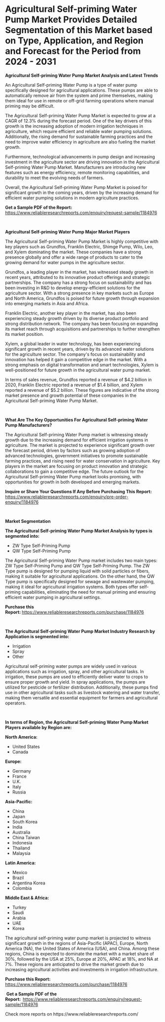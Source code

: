 <p><h1>Agricultural Self-priming Water Pump Market Provides Detailed Segmentation of this Market based on Type, Application, and Region and Forecast for the Period from 2024 - 2031</h1></p><p><strong>Agricultural Self-priming Water Pump Market Analysis and Latest Trends</strong></p>
<p><p>An Agricultural Self-priming Water Pump is a type of water pump specifically designed for agricultural applications. These pumps are able to automatically remove air from the system and prime themselves, making them ideal for use in remote or off-grid farming operations where manual priming may be difficult.</p><p>The Agricultural Self-priming Water Pump Market is expected to grow at a CAGR of 12.3% during the forecast period. One of the key drivers of this growth is the increasing adoption of modern irrigation techniques in agriculture, which require efficient and reliable water pumping solutions. Additionally, the rising demand for sustainable farming practices and the need to improve water efficiency in agriculture are also fueling the market growth.</p><p>Furthermore, technological advancements in pump design and increasing investment in the agriculture sector are driving innovation in the Agricultural Self-priming Water Pump Market. Manufacturers are introducing new features such as energy efficiency, remote monitoring capabilities, and durability to meet the evolving needs of farmers.</p><p>Overall, the Agricultural Self-priming Water Pump Market is poised for significant growth in the coming years, driven by the increasing demand for efficient water pumping solutions in modern agriculture practices.</p></p>
<p><strong>Get a Sample PDF of the Report:&nbsp;</strong> <a href="https://www.reliableresearchreports.com/enquiry/request-sample/1184976">https://www.reliableresearchreports.com/enquiry/request-sample/1184976</a></p>
<p>&nbsp;</p>
<p><strong>Agricultural Self-priming Water Pump Major Market Players</strong></p>
<p><p>The Agricultural Self-priming Water Pump Market is highly competitive with key players such as Grundfos, Franklin Electric, Shimge Pump, Wilo, Leo, and Xylem dominating the market. These companies have a strong presence globally and offer a wide range of products to cater to the growing demand for water pumps in the agriculture sector.</p><p>Grundfos, a leading player in the market, has witnessed steady growth in recent years, attributed to its innovative product offerings and strategic partnerships. The company has a strong focus on sustainability and has been investing in R&D to develop energy-efficient solutions for the agriculture sector. With a strong presence in key markets such as Europe and North America, Grundfos is poised for future growth through expansion into emerging markets in Asia and Africa.</p><p>Franklin Electric, another key player in the market, has also been experiencing steady growth driven by its diverse product portfolio and strong distribution network. The company has been focusing on expanding its market reach through acquisitions and partnerships to further strengthen its market position.</p><p>Xylem, a global leader in water technology, has been experiencing significant growth in recent years, driven by its advanced water solutions for the agriculture sector. The company's focus on sustainability and innovation has helped it gain a competitive edge in the market. With a strong emphasis on digital transformation and smart technologies, Xylem is well-positioned for future growth in the agricultural water pump market.</p><p>In terms of sales revenue, Grundfos reported a revenue of $4.2 billion in 2020, Franklin Electric reported a revenue of $1.4 billion, and Xylem reported a revenue of $5.2 billion. These figures are indicative of the strong market presence and growth potential of these companies in the Agricultural Self-priming Water Pump Market.</p></p>
<p>&nbsp;</p>
<p><strong>What Are The Key Opportunities For Agricultural Self-priming Water Pump Manufacturers?</strong></p>
<p><p>The Agricultural Self-priming Water Pump market is witnessing steady growth due to the increasing demand for efficient irrigation systems in agriculture. The market is projected to experience significant growth over the forecast period, driven by factors such as growing adoption of advanced technologies, government initiatives to promote sustainable farming practices, and rising need for water conservation in agriculture. Key players in the market are focusing on product innovation and strategic collaborations to gain a competitive edge. The future outlook for the Agricultural Self-priming Water Pump market looks promising, with opportunities for growth in both developed and emerging markets.</p></p>
<p><strong>Inquire or Share Your Questions If Any Before Purchasing This Report:</strong> <a href="https://www.reliableresearchreports.com/enquiry/pre-order-enquiry/1184976">https://www.reliableresearchreports.com/enquiry/pre-order-enquiry/1184976</a></p>
<p>&nbsp;</p>
<p><strong>Market Segmentation</strong></p>
<p><strong>The Agricultural Self-priming Water Pump Market Analysis by types is segmented into:</strong></p>
<p><ul><li>ZW Type Self-Priming Pump</li><li>QW Type Self-Priming Pump</li></ul></p>
<p><p>The Agricultural Self-priming Water Pump market includes two main types: ZW Type Self-Priming Pump and QW Type Self-Priming Pump. The ZW Type pump is designed for pumping liquid with solid particles or fibers, making it suitable for agricultural applications. On the other hand, the QW Type pump is specifically designed for sewage and wastewater pumping, making it ideal for agricultural irrigation systems. Both types offer self-priming capabilities, eliminating the need for manual priming and ensuring efficient water pumping in agricultural settings.</p></p>
<p><strong>Purchase this Report:&nbsp;</strong><a href="https://www.reliableresearchreports.com/purchase/1184976">https://www.reliableresearchreports.com/purchase/1184976</a></p>
<p>&nbsp;</p>
<p><strong>The Agricultural Self-priming Water Pump Market Industry Research by Application is segmented into:</strong></p>
<p><ul><li>Irrigation</li><li>Spray</li><li>Other</li></ul></p>
<p><p>Agricultural self-priming water pumps are widely used in various applications such as irrigation, spray, and other agricultural tasks. In irrigation, these pumps are used to efficiently deliver water to crops to ensure proper growth and yield. In spray applications, the pumps are utilized for pesticide or fertilizer distribution. Additionally, these pumps find use in other agricultural tasks such as livestock watering and water transfer, making them versatile and essential equipment for farmers and agricultural operators.</p></p>
<p>&nbsp;</p>
<p><strong>In terms of Region, the Agricultural Self-priming Water Pump Market Players available by Region are:</strong></p>
<p>
    <p> <strong> North America: </strong>
        <ul>
            <li>United States</li>
            <li>Canada</li>
        </ul>
        </p> 
    <p> <strong> Europe: </strong>
        <ul>
            <li>Germany</li>
            <li>France</li>
            <li>U.K.</li>
            <li>Italy</li>
            <li>Russia</li>
        </ul>
        </p> 
    <p> <strong> Asia-Pacific: </strong>
        <ul>
            <li>China</li>
            <li>Japan</li>
            <li>South Korea</li>
            <li>India</li>
            <li>Australia</li>
            <li>China Taiwan</li>
            <li>Indonesia</li>
            <li>Thailand</li>
            <li>Malaysia</li>
        </ul>
        </p> 
    <p> <strong> Latin America: </strong>
        <ul>
            <li>Mexico</li>
            <li>Brazil</li>
            <li>Argentina Korea</li>
            <li>Colombia</li>
        </ul>
        </p> 
    <p> <strong> Middle East & Africa: </strong>
        <ul>
            <li>Turkey</li>
            <li>Saudi</li>
            <li>Arabia</li>
            <li>UAE</li>
            <li>Korea</li>
        </ul>
    </p>
    </p>
<p><p>The agricultural self-priming water pump market is projected to witness significant growth in the regions of Asia-Pacific (APAC), Europe, North America (NA), the United States of America (USA), and China. Among these regions, China is expected to dominate the market with a market share of 30%, followed by the USA at 25%, Europe at 20%, APAC at 18%, and NA at 7%. These regions are anticipated to drive the market growth due to increasing agricultural activities and investments in irrigation infrastructure.</p></p>
<p><strong>Purchase this Report: </strong><a href="https://www.reliableresearchreports.com/purchase/1184976">https://www.reliableresearchreports.com/purchase/1184976</a></p>
<p>&nbsp;<strong>Get a Sample PDF of the Report:&nbsp;&nbsp;</strong><a href="https://www.reliableresearchreports.com/enquiry/request-sample/1184976">https://www.reliableresearchreports.com/enquiry/request-sample/1184976</a></p>
<p><strong></strong></p>
<p>Check more reports on https://www.reliableresearchreports.com/</p>